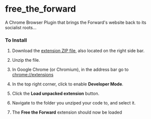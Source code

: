 # free_the_forward
A Chrome Browser Plugin that brings the Forward's website back to its socialist roots...

### To Install

 1. Download the [extension ZIP file](https://github.com/rneiss/free_the_forward/archive/master.zip), also located on the right side bar.

 2. Unzip the file.

 3. In Google Chrome (or Chromium), in the address bar go to [chrome://extensions](chrome://extensions)

 4. In the top right corner, click to enable **Developer Mode**.

 5. Click the **Load unpacked extension** button.

 6. Navigate to the folder you unziped your code to, and select it.

 7. The **Free the Forward** extension should now be loaded

